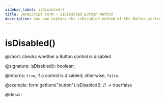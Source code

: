 ```yaml
---
sidebar_label: isDisabled()
title: JavaScript Form - isDisabled Button Method 
description: You can explore the isDisabled method of the Button control of Form in the documentation of the DHTMLX JavaScript UI library. Browse developer guides and API reference, try out code examples and live demos, and download a free 30-day evaluation version of DHTMLX Suite.
---
```


# isDisabled()

@short: checks whether a Button control is disabled

@signature: isDisabled(): boolean;

@returns:
`true`, if a control is disabled; otherwise, `false`.

@example:
form.getItem("button").isDisabled();
// -> true/false

@descr:
